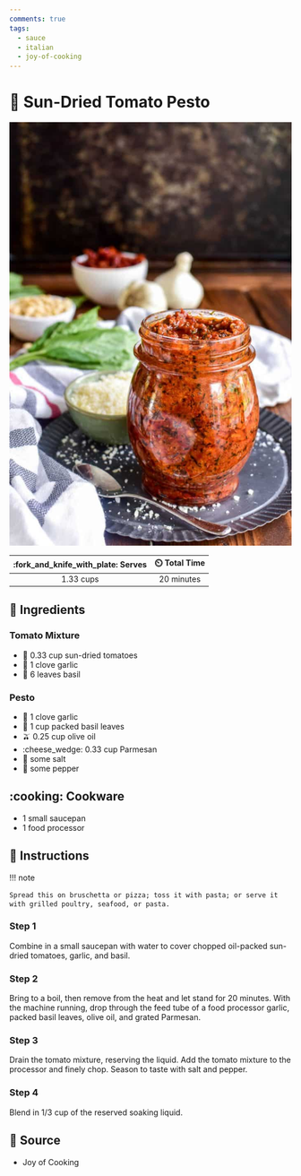 ```yaml
---
comments: true
tags:
  - sauce
  - italian
  - joy-of-cooking
---
```

# :tomato: Sun-Dried Tomato Pesto

![Sun-Dried Tomato Pesto](../assets/images/sun-dried-tomato-pesto.jpg)

| :fork_and_knife_with_plate: Serves | :timer_clock: Total Time |
|:----------------------------------:|:-----------------------: |
| 1.33 cups | 20 minutes |

## :salt: Ingredients

### Tomato Mixture

- :tomato: 0.33 cup sun-dried tomatoes
- :garlic: 1 clove garlic
- :herb: 6 leaves basil

### Pesto

- :garlic: 1 clove garlic
- :herb: 1 cup packed basil leaves
- :olive: 0.25 cup olive oil
- :cheese_wedge: 0.33 cup Parmesan
- :salt: some salt
- :salt: some pepper

## :cooking: Cookware

- 1 small saucepan
- 1 food processor

## :pencil: Instructions

!!! note

    Spread this on bruschetta or pizza; toss it with pasta; or serve it with grilled poultry, seafood, or pasta.

### Step 1

Combine in a small saucepan with water to cover chopped oil-packed sun-dried tomatoes, garlic, and basil.

### Step 2

Bring to a boil, then remove from the heat and let stand for 20 minutes. With the machine running, drop through the feed
tube of a food processor garlic, packed basil leaves, olive oil, and grated Parmesan.

### Step 3

Drain the tomato mixture, reserving the liquid. Add the tomato mixture to the processor and finely chop. Season to taste
with salt and pepper.

### Step 4

Blend in 1/3 cup of the reserved soaking liquid.

## :link: Source

- Joy of Cooking
